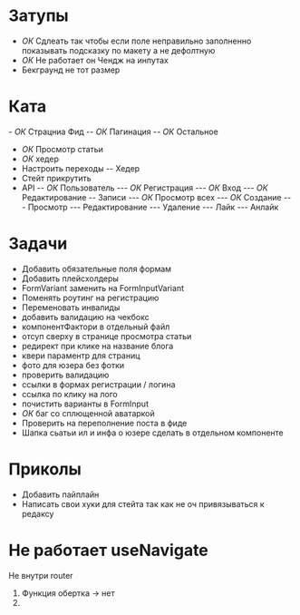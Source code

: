 # Затупы

- _ОК_ Сдлеать так чтобы если поле неправильно заполненно показывать подсказку по макету а не дефолтную
- _ОК_ Не работает он Чендж на инпутах
- Бекграунд не тот размер

# Ката

- *ОК* Страцниа Фид
-- _ОК_ Пагинация
-- _ОК_ Остальное

- _ОК_ Просмотр статьи
- _ОК_ хедер
- Настроить переходы
  -- Хедер
- Стейт прикрутить
- API
  -- _ОК_ Пользователь
  --- _ОК_ Регистрация
  --- _ОК_ Вход
  --- _ОК_ Редактирование
  -- Записи
  --- _ОК_ Просмотр всех
  --- _ОК_ Создание
  --- Просмотр
  --- Редактирование
  --- Удаление
  --- Лайк
  --- Анлайк

# Задачи

- Добавить обязательные поля формам
- Добавить плейсхолдеры
- FormVariant заменить на FormInputVariant
- Поменять роутинг на регистрацию
- Переменовать инвалиды
- добавить валидацию на чекбокс
- компонентФактори в отдельный файл
- отсуп сверху в странице просмотра статьи
- редирект при клике на название блога
- квери параментр для страниц
- фото для юзера без фотки
- проверить валидацию
- ссылки в формах регистрации / логина
- ссылка по клику на лого
- почистить варианты в FormInput
- _ОК_ баг со сплющенной аватаркой
- Проверить на переполнение поста в фиде
- Шапка сьатьи ил и инфа о юзере сделать в отдельном компоненте

# Приколы

- Добавить пайплайн
- Написать свои хуки для стейта так как не оч привязываться к редаксу

# Не работает useNavigate

Не внутри router

1. Функция обертка -> нет
2.
